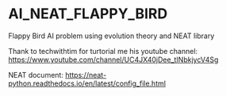 # AI_NEAT_FLAPPY_BIRD


Flappy Bird AI problem using evolution theory and NEAT library

Thank to techwithtim for turtorial me
his youtube channel: https://www.youtube.com/channel/UC4JX40jDee_tINbkjycV4Sg

NEAT document:
https://neat-python.readthedocs.io/en/latest/config_file.html
